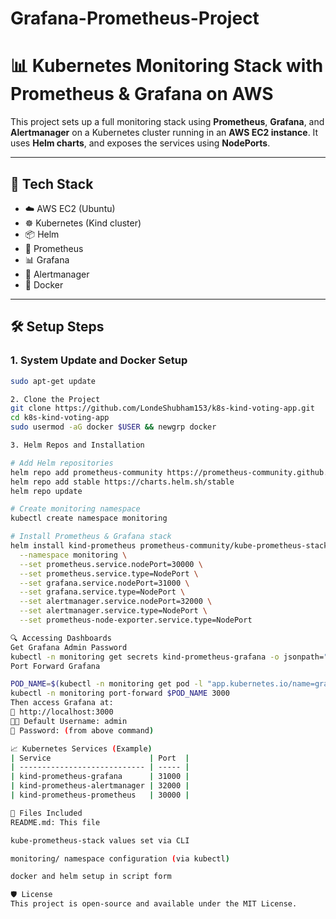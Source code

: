 # Grafana-Prometheus-Project
# 📊 Kubernetes Monitoring Stack with Prometheus & Grafana on AWS

This project sets up a full monitoring stack using **Prometheus**, **Grafana**, and **Alertmanager** on a Kubernetes cluster running in an **AWS EC2 instance**. It uses **Helm charts**, and exposes the services using **NodePorts**.

---

## 🚀 Tech Stack

- ☁️ AWS EC2 (Ubuntu)
- ☸️ Kubernetes (Kind cluster)
- 📦 Helm
- 🔧 Prometheus
- 📊 Grafana
- 🚨 Alertmanager
- 🐳 Docker

---

## 🛠️ Setup Steps

### 1. System Update and Docker Setup

```bash
sudo apt-get update

2. Clone the Project
git clone https://github.com/LondeShubham153/k8s-kind-voting-app.git
cd k8s-kind-voting-app
sudo usermod -aG docker $USER && newgrp docker

3. Helm Repos and Installation

# Add Helm repositories
helm repo add prometheus-community https://prometheus-community.github.io/helm-charts
helm repo add stable https://charts.helm.sh/stable
helm repo update

# Create monitoring namespace
kubectl create namespace monitoring

# Install Prometheus & Grafana stack
helm install kind-prometheus prometheus-community/kube-prometheus-stack \
  --namespace monitoring \
  --set prometheus.service.nodePort=30000 \
  --set prometheus.service.type=NodePort \
  --set grafana.service.nodePort=31000 \
  --set grafana.service.type=NodePort \
  --set alertmanager.service.nodePort=32000 \
  --set alertmanager.service.type=NodePort \
  --set prometheus-node-exporter.service.type=NodePort

🔍 Accessing Dashboards
Get Grafana Admin Password
kubectl -n monitoring get secrets kind-prometheus-grafana -o jsonpath="{.data.admin-password}" | base64 -d ; echo
Port Forward Grafana

POD_NAME=$(kubectl -n monitoring get pod -l "app.kubernetes.io/name=grafana" -o name)
kubectl -n monitoring port-forward $POD_NAME 3000
Then access Grafana at:
📍 http://localhost:3000
🧑‍💻 Default Username: admin
🔐 Password: (from above command)

📈 Kubernetes Services (Example)
| Service                      | Port  |
| ---------------------------- | ----- |
| kind-prometheus-grafana      | 31000 |
| kind-prometheus-alertmanager | 32000 |
| kind-prometheus-prometheus   | 30000 |

📂 Files Included
README.md: This file

kube-prometheus-stack values set via CLI

monitoring/ namespace configuration (via kubectl)

docker and helm setup in script form

🛡️ License
This project is open-source and available under the MIT License.


